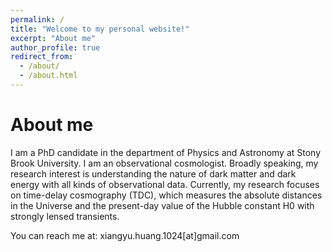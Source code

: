 ```yaml
---
permalink: /
title: "Welcome to my personal website!"
excerpt: "About me"
author_profile: true
redirect_from: 
  - /about/
  - /about.html
---
```


About me
======

I am a PhD candidate in the department of Physics and Astronomy at Stony Brook University. I am an observational cosmologist. Broadly speaking, my research interest is understanding the nature of dark matter and dark energy with all kinds of observational data. Currently, my research focuses on time-delay cosmography (TDC), which measures the absolute distances in the Universe and the present-day value of the Hubble constant H0 with strongly lensed transients. 

You can reach me at: xiangyu.huang.1024[at]gmail.com

<!-- Current project
------

Me and my supervisor Simon Birrer are looking into the intrinsic shape of strong lensing galaxies and the corresponding systematic bias in TDC.  -->
